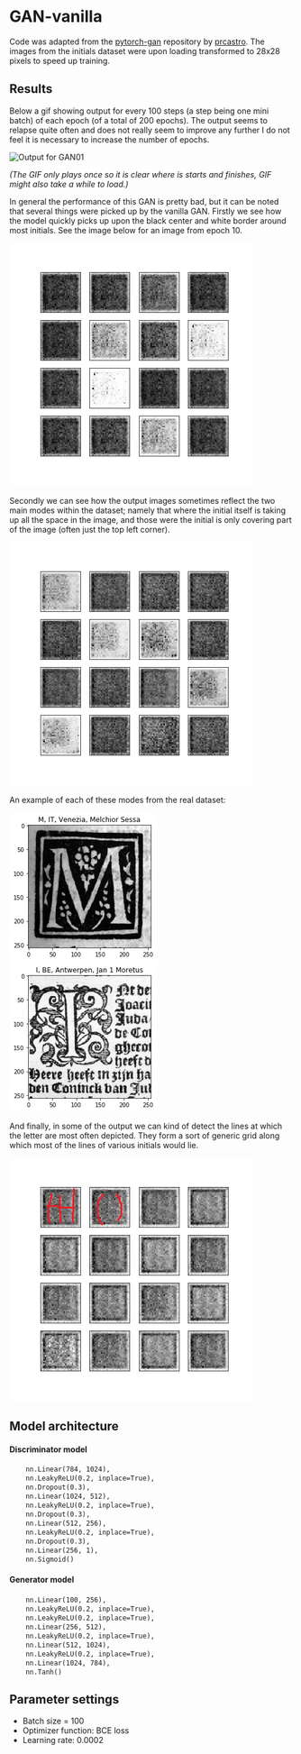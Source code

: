 # GAN-vanilla
Code was adapted from the [pytorch-gan](https://github.com/prcastro/pytorch-gan) repository by [prcastro](https://github.com/prcastro).
The images from the initials dataset were upon loading transformed to 28x28 pixels to speed up training. 

## Results 
Below a gif showing output for every 100 steps (a step being one mini batch) of each epoch (of a total of 200 epochs). The output seems to relapse quite often and does not really seem to improve any further I do not feel it is necessary to increase the number of epochs. 

![Output for GAN01](https://github.com/C0rine/InitialsGAN/blob/master/01-GAN-Vanilla/Images/GAN01_gif.gif "Output for GAN01")

*(The GIF only plays once so it is clear where is starts and finishes, GIF might also take a while to load.)*

In general the performance of this GAN is pretty bad, but it can be noted that several things were picked up by the vanilla GAN. Firstly we see how the model quickly picks up upon the black center and white border around most initials. See the image below for an image from epoch 10. 

![Epoch 10](https://github.com/C0rine/InitialsGAN/blob/master/01-GAN-Vanilla/Images/WhiteOutline.png "epoch 10")

Secondly we can see how the output images sometimes reflect the two main modes within the dataset; namely that where the initial itself is taking up all the space in the image, and those were the initial is only covering part of the image (often just the top left corner). 

![Two modes](https://github.com/C0rine/InitialsGAN/blob/master/01-GAN-Vanilla/Images/TwoModes.png "Two modes")

An example of each of these modes from the real dataset:

!["Full"](https://github.com/C0rine/InitialsGAN/blob/master/01-GAN-Vanilla/Images/Full.png "Full")
!["Part"](https://github.com/C0rine/InitialsGAN/blob/master/01-GAN-Vanilla/Images/Part.png "Part")

And finally, in some of the output we can kind of detect the lines at which the letter are most often depicted. They form a sort of generic grid along which most of the lines of various initials would lie. 

![Letter shapes](https://github.com/C0rine/InitialsGAN/blob/master/01-GAN-Vanilla/Images/LetterOutlines.png "Letter shapes")

## Model architecture

#### Discriminator model
```
    nn.Linear(784, 1024),
    nn.LeakyReLU(0.2, inplace=True),
    nn.Dropout(0.3),
    nn.Linear(1024, 512),
    nn.LeakyReLU(0.2, inplace=True),
    nn.Dropout(0.3),
    nn.Linear(512, 256),
    nn.LeakyReLU(0.2, inplace=True),
    nn.Dropout(0.3),
    nn.Linear(256, 1),
    nn.Sigmoid()
```

#### Generator model
```
    nn.Linear(100, 256),
    nn.LeakyReLU(0.2, inplace=True),
    nn.LeakyReLU(0.2, inplace=True),
    nn.Linear(256, 512),
    nn.LeakyReLU(0.2, inplace=True),
    nn.Linear(512, 1024),
    nn.LeakyReLU(0.2, inplace=True),
    nn.Linear(1024, 784),
    nn.Tanh()
```

## Parameter settings
* Batch size = 100
* Optimizer function: BCE loss
* Learning rate: 0.0002
